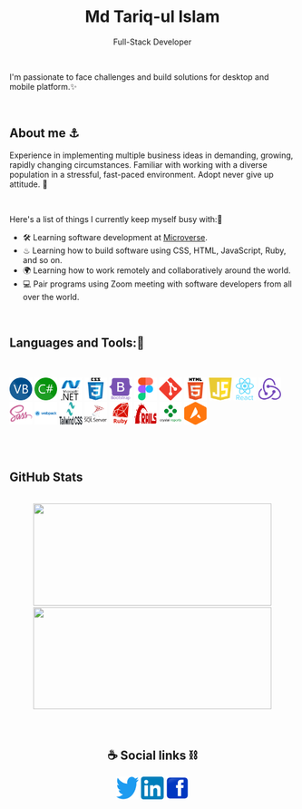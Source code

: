 <h1 align="center">Md Tariq-ul Islam</h1>
<p align="center">Full-Stack Developer</p>

</br>

I'm passionate to face challenges and build solutions for desktop and mobile platform.✨

</br>

## About me ⚓
Experience in implementing multiple business ideas in demanding, growing, rapidly changing circumstances. Familiar with working with a diverse population in a stressful, fast-paced environment. Adopt never give up attitude. 🚀

</br>

Here's a list of things I currently keep myself busy with:👏
- 🛠 Learning software development at [Microverse](https://www.microverse.org/?gclid=CjwKCAiAheacBhB8EiwAItVO257egk_saZ6PFckqnaXy0WbCa9AxUGdXwRfjNsJLvrjyxINbJWkEkBoCcqcQAvD_BwE).
- ♨ Learning how to build software using CSS, HTML, JavaScript, Ruby, and so on.
- 🌍 Learning how to work remotely and collaboratively around the world.
- 💻 Pair programs using Zoom meeting with software developers from all over the world.

</br>

<h2 align="left">Languages and Tools:🌳</h2>
<br/>
<p align="left">
  <a href="#"><img src="./languages/VB.NET_Logo.svg" alt="VB.Net" width="40" height="40"/></a>
  <a href="#"><img src="./languages/C_Sharp_wordmark.svg" alt="C#.Net" width="40" height="40"/></a>
  <a href="#"><img src="./tools/netframework-1.svg" alt=".Net Framework" width="40" height="40"/></a>
  <a href="#"><img src="./languages/css3-original-wordmark.svg" alt="css3" width="40" height="40"/></a>
  <a href="#"><img src="./tools/bootstrap-plain-wordmark.svg" alt="bootstrap" width="40" height="40"/></a>
  <a href="#"><img src="./tools/figma-icon.svg" alt="figma" width="40" height="40"/></a>
  <a href="#"><img src="./tools/git-scm-icon.svg" alt="git" width="40" height="40"/></a>
  <a href="#"><img src="./languages/html5-original-wordmark.svg" alt="html5" width="40" height="40"/></a>
  <a href="#"><img src="./languages/javascript-1.svg" alt="javascript" width="40" height="40"/></a>
  <a href="#"><img src="./tools/react-original-wordmark.svg" alt="react" width="40" height="40"/></a>
  <a href="#"><img src="./tools/redux-original.svg" alt="redux" width="40" height="40"/></a>
  <a href="#"><img src="./tools/sass-original.svg" alt="sass" width="40" height="40"/></a>
  <a href="#"><img src="./tools/webpack-original-wordmark.svg" alt="webpack" width="40" height="40"/></a>
  <a href="#"><img src="./tools/Tailwind_CSS_Logo.svg" alt="Tailwind" width="40" height="40"/></a>
  <a href="#"><img src="./languages/microsoft-sql-server-logo-svgrepo-com.svg" alt="MS SQL" width="40" height="40"/></a>
  <a href="#"><img src="./languages/Devicon-ruby-plain-wordmark.svg" alt="Ruby" width="40" height="40"/></a>
  <a href="#"><img src="./tools/Ruby_On_Rails_Logo.svg" alt="Ruby on rails" width="40" height="40"/></a>
  <a href="#"><img src="./tools/crystal-reports-logo.png" alt="Crystal Reports" width="40" height="40"/></a>
  <a href="#"><img src="./tools/ActiveReports-Logo.png" alt="Active Reports" width="40" height="40"/></a>
</p>

</br>
</br>

<h2 align ="left">GitHub Stats</h2>
</br>
<div align="center">
  <img height="180" width="420" src="https://github-readme-stats.vercel.app/api/top-langs/?username=developertariq&show_icons=true&theme=nightowl&layout=compact"/>
  <img height="180" width="420" src="https://github-readme-stats-eight-theta.vercel.app/api?username=developertariq&show_icons=true&theme=nightowl&count_private=true"/>
</div>

</br>
</br>

<div align="center">
  <h2 align="center">☕ Social links ⛓</h2>
  <a href="https://twitter.com/" alt="Twitter"><img src="./social/Twitter-logo.png" width="40" height="40"></a>
  <a href="https://www.linkedin.com/in/" alt="Linkedin"><img src="./social/LinkedIn_icon.png" width="40" height="40"></a>
  <a href="https://www.facebook.com/" alt="Facebook"><img src="./social/Facebook_icon.svg" width="40" height="40"></a>
</div>

</br>
</br>
